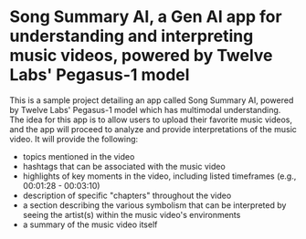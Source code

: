 # Song Summary AI, a Gen AI app for understanding and interpreting music videos, powered by Twelve Labs' Pegasus-1 model
This is a sample project detailing an app called Song Summary AI, powered by Twelve Labs' Pegasus-1 model which has multimodal understanding. The idea for this app is to allow users to upload their favorite music videos, and the app will proceed to  analyze and provide interpretations of the music video. It will provide the following:
- topics mentioned in the video
- hashtags that can be associated with the music video
- highlights of key moments in the video, including listed timeframes (e.g., 00:01:28 - 00:03:10)
- description of specific "chapters" throughout the video
- a section describing the various symbolism that can be interpreted by seeing the artist(s) within the music video's environments
- a summary of the music video itself

